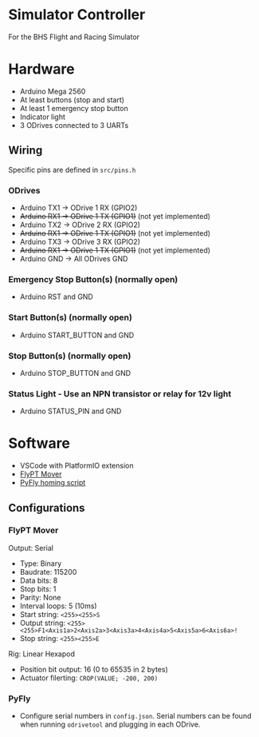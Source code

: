 # Simulator Controller

For the BHS Flight and Racing Simulator

# Hardware

- Arduino Mega 2560
- At least buttons (stop and start)
- At least 1 emergency stop button
- Indicator light
- 3 ODrives connected to 3 UARTs

## Wiring

Specific pins are defined in `src/pins.h`

### ODrives

- Arduino TX1 -> ODrive 1 RX (GPIO2)
- ~~Arduino RX1 -> ODrive 1 TX (GPIO1)~~ (not yet implemented)
- Arduino TX2 -> ODrive 2 RX (GPIO2)
- ~~Arduino RX1 -> ODrive 1 TX (GPIO1)~~ (not yet implemented)
- Arduino TX3 -> ODrive 3 RX (GPIO2)
- ~~Arduino RX1 -> ODrive 1 TX (GPIO1)~~ (not yet implemented)
- Arduino GND -> All ODrives GND

### Emergency Stop Button(s) (normally open)

- Arduino RST and GND

### Start Button(s) (normally open)

- Arduino START_BUTTON and GND

### Stop Button(s) (normally open)

- Arduino STOP_BUTTON and GND

### Status Light - Use an NPN transistor or relay for 12v light

- Arduino STATUS_PIN and GND

# Software

- VSCode with PlatformIO extension
- [FlyPT Mover](https://www.flyptmover.com/home)
- [PyFly homing script](https://github.com/Gabe-H/PyFly)

## Configurations

### FlyPT Mover

Output: Serial

- Type: Binary
- Baudrate: 115200
- Data bits: 8
- Stop bits: 1
- Parity: None
- Interval loops: 5 (10ms)
- Start string: `<255><255>S`
- Output string: `<255><255>F1<Axis1a>2<Axis2a>3<Axis3a>4<Axis4a>5<Axis5a>6<Axis6a>!`
- Stop string: `<255><255>E`

Rig: Linear Hexapod

- Position bit output: 16 (0 to 65535 in 2 bytes)
- Actuator filerting: `CROP(VALUE; -200, 200)`

### PyFly

- Configure serial numbers in `config.json`. Serial numbers can be
  found when running `odrivetool` and plugging in each ODrive.
